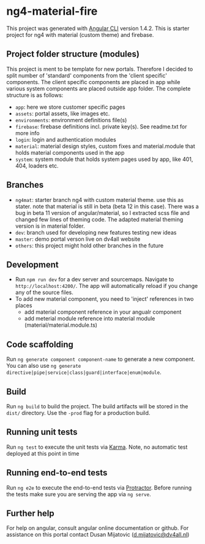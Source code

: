# ng4-material-fire

This project was generated with [Angular CLI](https://github.com/angular/angular-cli) version 1.4.2. This is starter project for ng4 with material (custom theme) and firebase.

## Project folder structure (modules)
This project is ment to be template for new portals. Therefore I decided to split 
number of 'standard' components from the 'client specific' components. The client specific components are placed in app while various system components are placed outside app folder. The complete structure is as follows:

- `app`: here we store customer specific pages
- `assets`: portal assets, like images etc.
- `environments`: environment definitions file(s)
- `firebase`: firebase definitions incl. private key(s). See readme.txt for more info
- `login`: login and authentication modules
- `material`: material design styles, custom fixes and material.module that holds material components used in the app 
- `system`: system module that holds system pages used by app, like 401, 404, loaders etc.

## Branches

- `ng4mat`: starter branch ng4 with custom material theme. use this as stater. note that material is still in beta (beta 12 in this case). There was a bug in beta 11 version of angular/material, so I extracted scss file and changed few lines of theming code. The adapted material theming version is in material folder. 
- `dev`: branch used for developing new features testing new ideas
- `master`: demo portal verson live on dv4all website
- `others`: this project might hold other branches in the future 

## Development

- Run `npm run dev` for a dev server and sourcemaps. Navigate to `http://localhost:4200/`. The app will automatically reload if you change any of the source files.
- To add new material component, you need to 'inject' references in two places 
    - add material component reference in your angualr component
    - add meterial module reference into material module (material/material.module.ts)

## Code scaffolding

Run `ng generate component component-name` to generate a new component. You can also use `ng generate directive|pipe|service|class|guard|interface|enum|module`.


## Build

Run `ng build` to build the project. The build artifacts will be stored in the `dist/` directory. Use the `-prod` flag for a production build.

## Running unit tests

Run `ng test` to execute the unit tests via [Karma](https://karma-runner.github.io).
Note, no automatic test deployed at this point in time

## Running end-to-end tests

Run `ng e2e` to execute the end-to-end tests via [Protractor](http://www.protractortest.org/).
Before running the tests make sure you are serving the app via `ng serve`.

## Further help

For help on angular, consult angular online documentation or github. For assistance on this portal contact Dusan Mijatovic (d.mijatovic@dv4all.nl)
